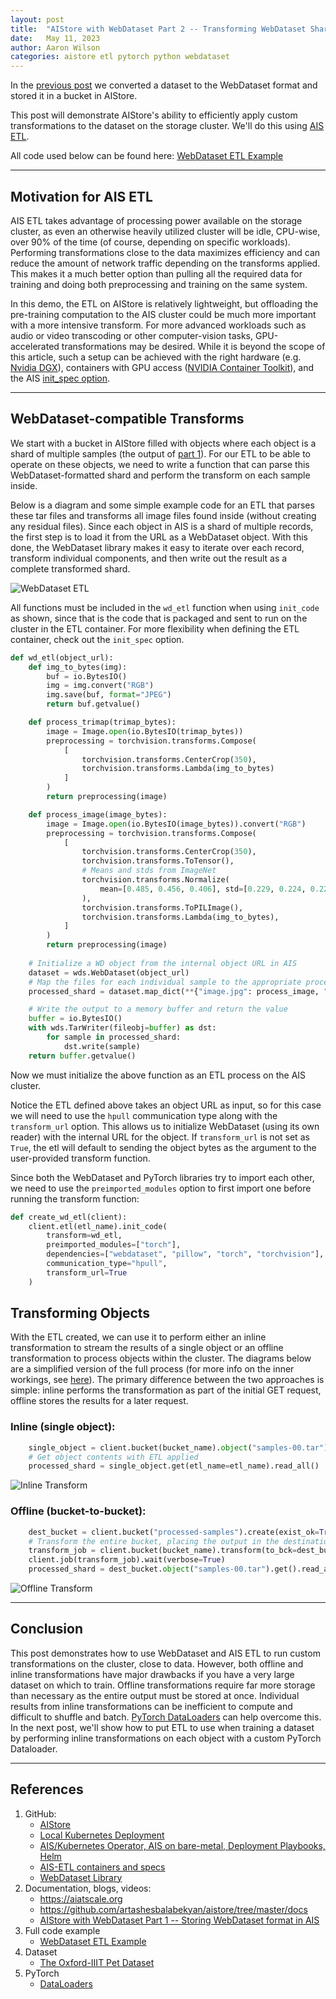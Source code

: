```yaml
---
layout: post
title:  "AIStore with WebDataset Part 2 -- Transforming WebDataset Shards in AIS"
date:   May 11, 2023
author: Aaron Wilson
categories: aistore etl pytorch python webdataset
---
```


In the [previous post](https://aiatscale.org/blog/2023/05/08/aisio-transforms-with-webdataset-pt-1.md) we converted a dataset to the WebDataset format and stored it in a bucket in AIStore. 

This post will demonstrate AIStore's ability to efficiently apply custom transformations to the dataset on the storage cluster. We'll do this using [AIS ETL](https://github.com/artashesbalabekyan/aistore/blob/master/docs/etl.md).

All code used below can be found here: [WebDataset ETL Example](https://github.com/artashesbalabekyan/aistore/blob/master/docs/examples/aisio_webdataset/etl_webdataset.py)

---
## Motivation for AIS ETL

AIS ETL takes advantage of processing power available on the storage cluster, as even an otherwise heavily utilized cluster will be idle, CPU-wise, over 90% of the time (of course, depending on specific workloads). 
Performing transformations close to the data maximizes efficiency and can reduce the amount of network traffic depending on the transforms applied. 
This makes it a much better option than pulling all the required data for training and doing both preprocessing and training on the same system. 

In this demo, the ETL on AIStore is relatively lightweight, but offloading the pre-training computation to the AIS cluster could be much more important with a more intensive transform. 
For more advanced workloads such as audio or video transcoding or other computer-vision tasks, GPU-accelerated transformations may be desired. While it is beyond the scope of this article, such a setup can be achieved with the right hardware (e.g. [Nvidia DGX](https://www.nvidia.com/en-us/data-center/dgx-platform/)), containers with GPU access ([NVIDIA Container Toolkit](https://github.com/NVIDIA/nvidia-docker)), and the AIS [init_spec option](https://github.com/artashesbalabekyan/aistore/blob/master/docs/etl.md#init-spec-request).

--- 
## WebDataset-compatible Transforms
 
We start with a bucket in AIStore filled with objects where each object is a shard of multiple samples (the output of [part 1](https://aiatscale.org/blog/2023/05/08/aisio-transforms-with-webdataset-pt-1.md)). For our ETL to be able to operate on these objects, we need to write a function that can parse this WebDataset-formatted shard and perform the transform on each sample inside. 

Below is a diagram and some simple example code for an ETL that parses these tar files and transforms all image files found inside (without creating any residual files). Since each object in AIS is a shard of multiple records, the first step is to load it from the URL as a WebDataset object. With this done, the WebDataset library makes it easy to iterate over each record, transform individual components, and then write out the result as a complete transformed shard. 

![WebDataset ETL](/assets/aisio_inline_wdataset/wd_etl.jpg)

All functions must be included in the `wd_etl` function when using `init_code` as shown, since that is the code that is packaged and sent to run on the cluster in the ETL container. For more flexibility when defining the ETL container, check out the `init_spec` option. 
```python
def wd_etl(object_url):
    def img_to_bytes(img):
        buf = io.BytesIO()
        img = img.convert("RGB")
        img.save(buf, format="JPEG")
        return buf.getvalue()

    def process_trimap(trimap_bytes):
        image = Image.open(io.BytesIO(trimap_bytes))
        preprocessing = torchvision.transforms.Compose(
            [
                torchvision.transforms.CenterCrop(350),
                torchvision.transforms.Lambda(img_to_bytes)
            ]
        )
        return preprocessing(image)

    def process_image(image_bytes):
        image = Image.open(io.BytesIO(image_bytes)).convert("RGB")
        preprocessing = torchvision.transforms.Compose(
            [
                torchvision.transforms.CenterCrop(350),
                torchvision.transforms.ToTensor(),
                # Means and stds from ImageNet
                torchvision.transforms.Normalize(
                    mean=[0.485, 0.456, 0.406], std=[0.229, 0.224, 0.225]
                ),
                torchvision.transforms.ToPILImage(),
                torchvision.transforms.Lambda(img_to_bytes),
            ]
        )
        return preprocessing(image)
    
    # Initialize a WD object from the internal object URL in AIS
    dataset = wds.WebDataset(object_url)
    # Map the files for each individual sample to the appropriate processing function
    processed_shard = dataset.map_dict(**{"image.jpg": process_image, "trimap.png": process_trimap})

    # Write the output to a memory buffer and return the value
    buffer = io.BytesIO()
    with wds.TarWriter(fileobj=buffer) as dst:
        for sample in processed_shard:
            dst.write(sample)
    return buffer.getvalue()
```

Now we must initialize the above function as an ETL process on the AIS cluster. 

Notice the ETL defined above takes an object URL as input, so for this case we will need to use the `hpull` communication type along with the `transform_url` option. This allows us to initialize WebDataset (using its own reader) with the internal URL for the object. If `transform_url` is not set as `True`, the etl will default to sending the object bytes as the argument to the user-provided transform function.

Since both the WebDataset and PyTorch libraries try to import each other, we need to use the `preimported_modules` option to first import one before running the transform function:

```python
def create_wd_etl(client):
    client.etl(etl_name).init_code(
        transform=wd_etl,
        preimported_modules=["torch"],
        dependencies=["webdataset", "pillow", "torch", "torchvision"],
        communication_type="hpull",
        transform_url=True
    )
```

## Transforming Objects

With the ETL created, we can use it to perform either an inline transformation to stream the results of a single object or an offline transformation to process objects within the cluster. The diagrams below are a simplified version of the full process (for more info on the inner workings, see [here](https://storagetarget.com/2021/04/02/integrated-storage-stack-for-training-inference-and-transformations/)). The primary difference between the two approaches is simple: inline performs the transformation as part of the initial GET request, offline stores the results for a later request. 

### Inline (single object): 
```python
    single_object = client.bucket(bucket_name).object("samples-00.tar")
    # Get object contents with ETL applied
    processed_shard = single_object.get(etl_name=etl_name).read_all()
```

![Inline Transform](/assets/aisio_inline_wdataset/inline_etl_sequence.jpg)

### Offline (bucket-to-bucket):
```python
    dest_bucket = client.bucket("processed-samples").create(exist_ok=True)
    # Transform the entire bucket, placing the output in the destination bucket
    transform_job = client.bucket(bucket_name).transform(to_bck=dest_bucket, etl_name=etl_name)
    client.job(transform_job).wait(verbose=True)
    processed_shard = dest_bucket.object("samples-00.tar").get().read_all()
```

![Offline Transform](/assets/aisio_inline_wdataset/offline_etl_sequence.jpg)

---
## Conclusion

This post demonstrates how to use WebDataset and AIS ETL to run custom transformations on the cluster, close to data. 
However, both offline and inline transformations have major drawbacks if you have a very large dataset on which to train.
Offline transformations require far more storage than necessary as the entire output must be stored at once.
Individual results from inline transformations can be inefficient to compute and difficult to shuffle and batch. 
[PyTorch DataLoaders](https://pytorch.org/tutorials/beginner/basics/data_tutorial.html) can help overcome this.
In the next post, we'll show how to put ETL to use when training a dataset by performing inline transformations on each object with a custom PyTorch Dataloader.

--- 
## References

1. GitHub:
    - [AIStore](https://github.com/artashesbalabekyan/aistore)
    - [Local Kubernetes Deployment](https://github.com/artashesbalabekyan/aistore/blob/master/deploy/dev/k8s/README.md)
    - [AIS/Kubernetes Operator, AIS on bare-metal, Deployment Playbooks, Helm](https://github.com/NVIDIA/ais-k8s)
    - [AIS-ETL containers and specs](https://github.com/NVIDIA/ais-etl)
    - [WebDataset Library](https://github.com/webdataset/webdataset)
2. Documentation, blogs, videos:
    - https://aiatscale.org
    - https://github.com/artashesbalabekyan/aistore/tree/master/docs
    - [AIStore with WebDataset Part 1 -- Storing WebDataset format in AIS](https://aiatscale.org/blog/2023/05/05/aisio-transforms-with-webdataset-pt-1)
3. Full code example
    - [WebDataset ETL Example](https://github.com/artashesbalabekyan/aistore/blob/master/docs/examples/aisio_webdataset/etl_webdataset.py)
4. Dataset
    - [The Oxford-IIIT Pet Dataset](https://www.robots.ox.ac.uk/~vgg/data/pets/)
5. PyTorch 
    - [DataLoaders](https://pytorch.org/tutorials/beginner/basics/data_tutorial.html)